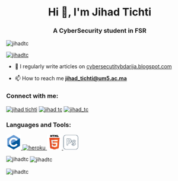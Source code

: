 <h1 align="center">Hi 👋, I'm Jihad Tichti</h1>
<h3 align="center">A CyberSecurity student in FSR</h3>

<p align="left"> <img src="https://komarev.com/ghpvc/?username=jihadtc&label=Profile%20views&color=0e75b6&style=flat" alt="jihadtc" /> </p>

<p align="left"> <a href="https://github.com/ryo-ma/github-profile-trophy"><img src="https://github-profile-trophy.vercel.app/?username=jihadtc" alt="jihadtc" /></a> </p>

- 📝 I regularly write articles on [cybersecutitybdarija.blogspot.com](cybersecutitybdarija.blogspot.com)

- 📫 How to reach me **jihad_tichti@um5.ac.ma**

<h3 align="left">Connect with me:</h3>
<p align="left">
<a href="https://linkedin.com/in/jihad tichti" target="blank"><img align="center" src="https://raw.githubusercontent.com/rahuldkjain/github-profile-readme-generator/master/src/images/icons/Social/linked-in-alt.svg" alt="jihad tichti" height="30" width="40" /></a>
<a href="https://fb.com/jihad tc" target="blank"><img align="center" src="https://raw.githubusercontent.com/rahuldkjain/github-profile-readme-generator/master/src/images/icons/Social/facebook.svg" alt="jihad tc" height="30" width="40" /></a>
<a href="https://instagram.com/jihad_tc" target="blank"><img align="center" src="https://raw.githubusercontent.com/rahuldkjain/github-profile-readme-generator/master/src/images/icons/Social/instagram.svg" alt="jihad_tc" height="30" width="40" /></a>
</p>

<h3 align="left">Languages and Tools:</h3>
<p align="left"> <a href="https://www.cprogramming.com/" target="_blank" rel="noreferrer"> <img src="https://raw.githubusercontent.com/devicons/devicon/master/icons/c/c-original.svg" alt="c" width="40" height="40"/> </a> <a href="https://heroku.com" target="_blank" rel="noreferrer"> <img src="https://www.vectorlogo.zone/logos/heroku/heroku-icon.svg" alt="heroku" width="40" height="40"/> </a> <a href="https://www.w3.org/html/" target="_blank" rel="noreferrer"> <img src="https://raw.githubusercontent.com/devicons/devicon/master/icons/html5/html5-original-wordmark.svg" alt="html5" width="40" height="40"/> </a> <a href="https://www.photoshop.com/en" target="_blank" rel="noreferrer"> <img src="https://raw.githubusercontent.com/devicons/devicon/master/icons/photoshop/photoshop-line.svg" alt="photoshop" width="40" height="40"/> </a> </p>

<p><img align="left" src="https://github-readme-stats.vercel.app/api/top-langs?username=jihadtc&show_icons=true&locale=en&layout=compact" alt="jihadtc" /></p>

<p>&nbsp;<img align="center" src="https://github-readme-stats.vercel.app/api?username=jihadtc&show_icons=true&locale=en" alt="jihadtc" /></p>

<p><img align="center" src="https://github-readme-streak-stats.herokuapp.com/?user=jihadtc&" alt="jihadtc" /></p>
